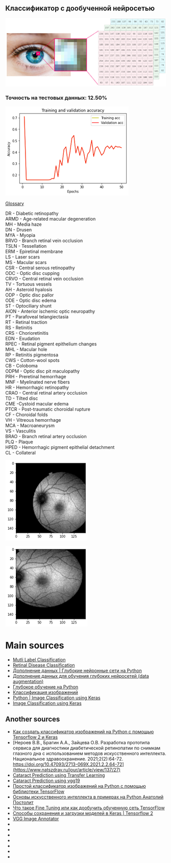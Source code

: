 ## Классификатор с дообученной нейросетью

![](https://raw.githubusercontent.com/Antoniii/humashineye/main/ML/numpy-color-image.jpg)

### Точность на тестовых данных: 12.50%

![](https://raw.githubusercontent.com/Antoniii/humashineye/main/ML/50epoch-1.png)

[Glossary](https://www.kaggle.com/code/nicholasmcelroy/retinal-disease-classification-in-tf)  


DR - Diabetic retinopathy  
ARMD - Age-related macular degeneration  
MH - Media haze  
DN - Drusen  
MYA - Myopia  
BRVO - Branch retinal vein occlusion  
TSLN - Tessellation  
ERM - Epiretinal membrane  
LS - Laser scars  
MS - Macular scars  
CSR - Central serous retinopathy  
ODC - Optic disc cupping  
CRVO - Central retinal vein occlusion  
TV - Tortuous vessels  
AH - Asteroid hyalosis  
ODP - Optic disc pallor  
ODE - Optic disc edema  
ST - Optociliary shunt  
AION - Anterior ischemic optic neuropathy  
PT - Parafoveal telangiectasia  
RT - Retinal traction  
RS - Retinitis  
CRS - Chorioretinitis  
EDN - Exudation  
RPEC - Retinal pigment epithelium changes  
MHL - Macular hole  
RP - Retinitis pigmentosa  
CWS - Cotton-wool spots  
CB - Coloboma  
ODPM - Optic disc pit maculopathy  
PRH - Preretinal hemorrhage  
MNF - Myelinated nerve fibers  
HR - Hemorrhagic retinopathy  
CRAO - Central retinal artery occlusion  
TD - Tilted disc  
CME -Cystoid macular edema  
PTCR - Post-traumatic choroidal rupture  
CF - Choroidal folds  
VH - Vitreous hemorrhage  
MCA - Macroaneurysm  
VS - Vasculitis  
BRAO - Branch retinal artery occlusion  
PLQ - Plaque  
HPED - Hemorrhagic pigment epithelial detachment  
CL - Collateral  

![](https://raw.githubusercontent.com/Antoniii/humashineye/main/ML/index.png)

![](https://raw.githubusercontent.com/Antoniii/humashineye/main/ML/index1.png)


# Main sources

* [Mutli Label Classification](https://www.kaggle.com/code/mustafa9901/mutli-label-classification)
* [Retinal Disease Classification](https://www.kaggle.com/datasets/andrewmvd/retinal-disease-classification?resource=download)
* [Дополнение данных | Глубокие нейронные сети на Python](https://www.youtube.com/watch?v=mCHoMsner54&t=167s)
* [Дополнение данных для обучения глубоких нейросетей (data augmentation)](https://github.com/sozykin/dlpython_course/blob/master/computer_vision/cats_and_dogs/cats_and_dogs_vgg16-data_augmentation.ipynb)
* [Глубокое обучение на Python](https://vk.com/doc44301783_518748077?hash=ONoPYZwIMOFcLRlNtWZRK7JwIyZezjLlpdQNjQSHobT&dl=TbicGqyaeLnztVkzizDBauEetZLhILNQCSF4rdqXhTP)
* [Классификация изображений](https://www.tensorflow.org/tutorials/images/classification)
* [Python | Image Classification using Keras](https://translated.turbopages.org/proxy_u/en-ru.ru.e84f6d22-63835e72-24d21b6a-74722d776562/https/www.geeksforgeeks.org/python-image-classification-using-keras/)
* [Image Classification using Keras](https://www.geeksforgeeks.org/python-image-classification-using-keras/)


## Another sources

* [Как создать классификатор изображений на Python с помощью Tensorflow 2 и Keras](https://waksoft.susu.ru/2021/04/03/kak-sozdat-klassifikator-izobrazhenij-na-python-s-pomoshhyu-tensorflow-2-i-keras/)
* [Нероев В.В., Брагин А.А., Зайцева О.В. Разработка прототипа сервиса для диагностики диабетической ретинопатии по снимкам глазного дна с использованием методов искусственного интеллекта. Национальное здравоохранение. 2021;2(2):64-72. https://doi.org/10.47093/2713-069X.2021.2.2.64-72](https://www.natszdrav.ru/jour/article/view/137/27)
* [Cataract Prediction using Transfer Learning](https://www.kaggle.com/code/gpreda/cataract-prediction-using-transfer-learning)
* [Cataract Prediction using vgg19](https://www.kaggle.com/code/taha07/cataract-prediction-using-vgg19)
* [Простой классификатор изображений на Python с помощью библиотеки TensorFlow](https://tproger.ru/translations/image-classifier-tensorflow/?ysclid=l3n19y94jl)
* [Основы искусственного интеллекта в примерах на Python Анатолий Постолит](https://t.me/coderedbooks/433)
* [Что такое Fine Tuning или как дообучить обученную сеть TensorFlow](https://python-school.ru/blog/fine-tuning/)
* [Способы сохранения и загрузки моделей в Keras | Tensorflow 2 ](https://proproprogs.ru/tensorflow/keras-sposoby-sohraneniya-i-zagruzki-modeley-v-keras?ysclid=lb21ubwxvb269306210)
* [VGG Image Annotator](https://www.robots.ox.ac.uk/~vgg/software/via/via.html)
* []()
* []()
* []()
* []()
* []()
* []()
* []()
